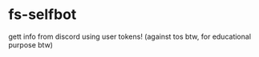 # fs-selfbot
gett info from discord using user tokens! (against tos btw, for educational purpose btw)
